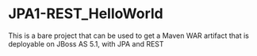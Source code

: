 JPA1-REST_HelloWorld
====================

This is a bare project that can be used to get a Maven WAR artifact that is deployable on JBoss AS 5.1, with JPA and REST